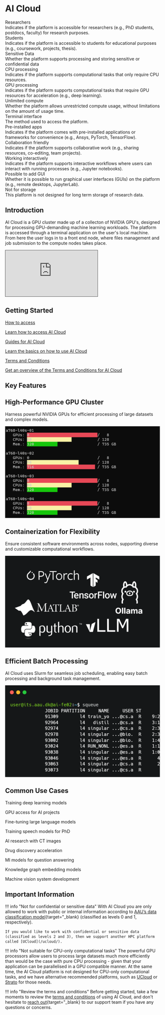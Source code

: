 # AI Cloud

<div class="tag-container">
    <div class="tag-item">
        <div class="tag">Researchers<i class="bi bi-check-lg"></i></div>
        <div class="tooltip">Indicates if the platform is accessible for researchers (e.g., PhD students, postdocs, faculty) for research purposes.</div>
    </div>
    <div class="tag-item">
        <div class="tag">Students<i class="bi bi-x-lg"></i></div>
        <div class="tooltip">Indicates if the platform is accessible to students for educational purposes (e.g., coursework, projects, thesis).</div>
    </div>
    <div class="tag-item">
        <div class="tag">Sensitive Data<i class="bi bi-x-lg"></i></div>
        <div class="tooltip">Whether the platform supports processing and storing sensitive or confidential data</div>
    </div>
    <div class="tag-item">
        <div class="tag">CPU processing<i class="bi bi-x-lg"></i></div>
        <div class="tooltip">Indicates if the platform supports computational tasks that only require CPU resources.</div>
    </div>
    <div class="tag-item">
        <div class="tag">GPU processing<i class="bi bi-check-lg"></i></div>
        <div class="tooltip">Indicates if the platform supports computational tasks that require GPU resources for acceleration (e.g., deep learning).</div>
    </div>
    <div class="tag-item">
        <div class="tag">Unlimited compute<i class="bi bi-check-lg"></i></div>
        <div class="tooltip">Whether the platform allows unrestricted compute usage, without limitations on the amount of usage time.</div>
    </div>
    <div class="tag-item">
        <div class="tag">Terminal interface<i class="bi bi-check-lg"></i></div>
        <div class="tooltip">The method used to access the platform.</div>
    </div>
    <div class="tag-item">
        <div class="tag">Pre-installed apps<i class="bi bi-check-lg"></i></div>
        <div class="tooltip">Indicates if the platform comes with pre-installed applications or frameworks for convenience (e.g., Ansys, PyTorch, TensorFlow).</div>
    </div>
    <div class="tag-item">
        <div class="tag">Collaboration friendly<i class="bi bi-check-lg"></i></div>
        <div class="tooltip">Indicates if the platform supports collaborative work (e.g., sharing resources, co-editing, team projects).</div>
    </div>
    <div class="tag-item">
        <div class="tag">Working interactively<i class="bi bi-x-lg"></i></div>
        <div class="tooltip">Indicates if the platform supports interactive workflows where users can interact with running processes (e.g., Jupyter notebooks).</div>
    </div>
    <div class="tag-item">
        <div class="tag">Possible to add GUI<i class="bi bi-x-lg"></i></div>
        <div class="tooltip">Whether it is possible to run graphical user interfaces (GUIs) on the platform (e.g., remote desktops, JupyterLab).</div>
    </div>
    <div class="tag-item">
        <div class="tag">Not for storage<i class="bi bi-x-lg"></i></div>
        <div class="tooltip">This platform is not designed for long term storage of research data.</div>
    </div>
</div>

## Introduction

AI Cloud is a GPU cluster made up of a collecton of NVIDIA GPU's, designed for processing GPU-demanding machine learning workloads. The platform is accessed through a terminal application on the user's local machine. From here the user logs in to a front end node, where files management and job submission to the compute nodes takes place.

<div class="video-container">
  <iframe src="https://panopto.aau.dk/Panopto/Pages/Embed.aspx?id=bc2671ac-38d8-4e00-9f81-b2b800c519c5&amp;autoplay=false&amp;offerviewer=true&amp;showtitle=false&amp;showbrand=true&amp;captions=false&amp;interactivity=all"
          allowfullscreen=""
          allow="autoplay"
          style="border: 1px solid #464646;"></iframe>
</div>

## Getting Started

<div class="custom-grid-3">
    <a href="/ai-cloud/how-to-access/" class="custom-grid-item">
        <i class="custom-grid-icon bi bi-file-lock2-fill"></i>
        <p class="custom-grid-title">How to access</p>
        <p class="custom-grid-content">Learn how to access AI Cloud</p>
    </a>
    <a href="/ai-cloud/getting-started/" class="custom-grid-item">
        <i class="custom-grid-icon bi bi-map-fill"></i>
        <p class="custom-grid-title">Guides for AI Cloud</p>
        <p class="custom-grid-content">Learn the basics on how to use AI Cloud</p>
    </a>
    <a href="/ai-cloud/terms-and-conditions/" class="custom-grid-item">
        <i class="custom-grid-icon bi bi-file-text-fill"></i>
        <p class="custom-grid-title">Terms and Conditions</p>
        <p class="custom-grid-content">Get an overview of the Terms and Conditions for AI Cloud</p>
    </a>
</div>

## Key Features

<div class="custom-grid-3">
    <div class="custom-grid-item">
        <h2>High-Performance GPU Cluster</h2>
        <p class="custom-grid-feature">Harness powerful NVIDIA GPUs for efficient processing of large datasets and complex models.</p>
        <img src="/assets/img/ai-cloud/ai-cloud-feature-1.png">
    </div>
    <div class="custom-grid-item">
        <h2>Containerization for Flexibility</h2>
        <p class="custom-grid-feature">Ensure consistent software environments across nodes, supporting diverse and customizable computational workflows.</p>
        <img src="/assets/img/ai-cloud/ai-cloud-feature-2.png">
    </div>
    <div class="custom-grid-item">
        <h2>Efficient Batch Processing</h2>
        <p class="custom-grid-feature">AI Cloud uses Slurm for seamless job scheduling, enabling easy batch processing and background task management.</p>
        <img src="/assets/img/ai-cloud/ai-cloud-feature-3.png">
    </div>
</div>

## Common Use Cases

<div class="custom-grid-3">
    <div class="custom-usecase-item">
        <i class="custom-usecase-icon bi bi-graph-up"></i>
        <p class="custom-usecase-text">Training deep learning models</p>
    </div>
    <div class="custom-usecase-item">
        <i class="custom-usecase-icon bi bi-cpu"></i>
        <p class="custom-usecase-text">GPU access for AI projects</p>
    </div>
    <div class="custom-usecase-item">
        <i class="custom-usecase-icon bi bi-gear"></i>
        <p class="custom-usecase-text">Fine-tuning large language models</p>
    </div>
    <div class="custom-usecase-item">
        <i class="custom-usecase-icon bi bi-mic"></i>
        <p class="custom-usecase-text">Training speech models for PhD</p>
    </div>
    <div class="custom-usecase-item">
        <i class="custom-usecase-icon bi bi-image"></i>
        <p class="custom-usecase-text">AI research with CT images</p>
    </div>
    <div class="custom-usecase-item">
        <i class="custom-usecase-icon bi bi-diagram-2"></i>
        <p class="custom-usecase-text">Drug discovery acceleration</p>
    </div>
    <div class="custom-usecase-item">
        <i class="custom-usecase-icon bi bi-question-circle"></i>
        <p class="custom-usecase-text">MI models for question answering</p>
    </div>
    <div class="custom-usecase-item">
        <i class="custom-usecase-icon bi bi-diagram-3"></i>
        <p class="custom-usecase-text">Knowledge graph embedding models</p>
    </div>
    <div class="custom-usecase-item">
        <i class="custom-usecase-icon bi bi-eye"></i>
        <p class="custom-usecase-text">Machine vision system development</p>
    </div>
</div>

## Important Information

!!! info "Not for confidential or sensitive data"
    With AI Cloud you are only allowed to work with public or internal information according to [AAU’s data classification model](https://www.security.aau.dk/data-classification){target="_blank} (classified as levels 0 and 1, respectively).

    If you would like to work with confidential or sensitive data (classified as levels 2 and 3), then we support another HPC platform called [UCloud](/ucloud/).

!!! info "Not suitable for CPU-only computational tasks"
    The powerful GPU processors allow users to process large datasets much more efficiently than would be the case with pure CPU processing - given that your application can be parallelised in a GPU compatible manner. At the same time, the AI Cloud platform is not designed for CPU-only computational tasks, and we have alternative recommended platforms, such as [UCloud](/ucloud/) or [Strato](/strato/) for those needs.

!!! info "Review the terms and conditions"
    Before getting started, take a few moments to review the [terms and conditions](/ai-cloud/terms-and-conditions/) of using AI Cloud, and don't hesitate to [reach out](https://serviceportal.aau.dk/serviceportal?id=emp_taxonomy_topic&topic_id=82a253e8838fc21053711d447daad328){target="_blank} to our support team if you have any questions or concerns.
